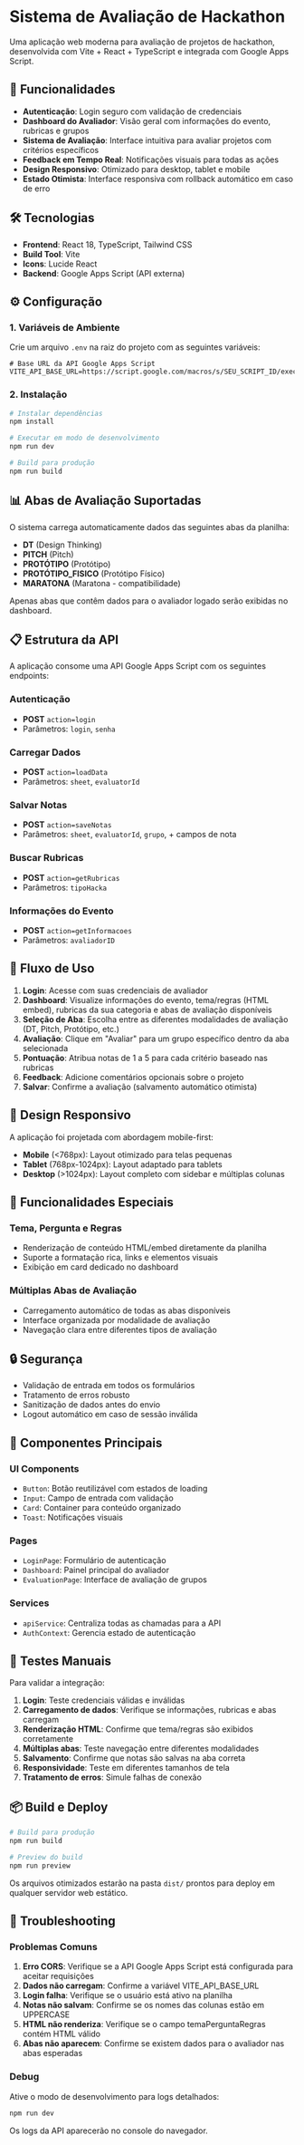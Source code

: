 # Sistema de Avaliação de Hackathon

Uma aplicação web moderna para avaliação de projetos de hackathon, desenvolvida com Vite + React + TypeScript e integrada com Google Apps Script.

## 🚀 Funcionalidades

- **Autenticação**: Login seguro com validação de credenciais
- **Dashboard do Avaliador**: Visão geral com informações do evento, rubricas e grupos
- **Sistema de Avaliação**: Interface intuitiva para avaliar projetos com critérios específicos
- **Feedback em Tempo Real**: Notificações visuais para todas as ações
- **Design Responsivo**: Otimizado para desktop, tablet e mobile
- **Estado Otimista**: Interface responsiva com rollback automático em caso de erro

## 🛠️ Tecnologias

- **Frontend**: React 18, TypeScript, Tailwind CSS
- **Build Tool**: Vite
- **Icons**: Lucide React
- **Backend**: Google Apps Script (API externa)

## ⚙️ Configuração

### 1. Variáveis de Ambiente

Crie um arquivo `.env` na raiz do projeto com as seguintes variáveis:

```env
# Base URL da API Google Apps Script
VITE_API_BASE_URL=https://script.google.com/macros/s/SEU_SCRIPT_ID/exec
```

### 2. Instalação

```bash
# Instalar dependências
npm install

# Executar em modo de desenvolvimento
npm run dev

# Build para produção
npm run build
```

## 📊 Abas de Avaliação Suportadas

O sistema carrega automaticamente dados das seguintes abas da planilha:

- **DT** (Design Thinking)
- **PITCH** (Pitch)
- **PROTÓTIPO** (Protótipo)
- **PROTÓTIPO_FISICO** (Protótipo Físico)
- **MARATONA** (Maratona - compatibilidade)

Apenas abas que contêm dados para o avaliador logado serão exibidas no dashboard.

## 📋 Estrutura da API

A aplicação consome uma API Google Apps Script com os seguintes endpoints:

### Autenticação
- **POST** `action=login`
- Parâmetros: `login`, `senha`

### Carregar Dados
- **POST** `action=loadData`
- Parâmetros: `sheet`, `evaluatorId`

### Salvar Notas
- **POST** `action=saveNotas`
- Parâmetros: `sheet`, `evaluatorId`, `grupo`, + campos de nota

### Buscar Rubricas
- **POST** `action=getRubricas`
- Parâmetros: `tipoHacka`

### Informações do Evento
- **POST** `action=getInformacoes`
- Parâmetros: `avaliadorID`

## 🎯 Fluxo de Uso

1. **Login**: Acesse com suas credenciais de avaliador
2. **Dashboard**: Visualize informações do evento, tema/regras (HTML embed), rubricas da sua categoria e abas de avaliação disponíveis
3. **Seleção de Aba**: Escolha entre as diferentes modalidades de avaliação (DT, Pitch, Protótipo, etc.)
4. **Avaliação**: Clique em "Avaliar" para um grupo específico dentro da aba selecionada
5. **Pontuação**: Atribua notas de 1 a 5 para cada critério baseado nas rubricas
6. **Feedback**: Adicione comentários opcionais sobre o projeto
7. **Salvar**: Confirme a avaliação (salvamento automático otimista)

## 📱 Design Responsivo

A aplicação foi projetada com abordagem mobile-first:

- **Mobile** (<768px): Layout otimizado para telas pequenas
- **Tablet** (768px-1024px): Layout adaptado para tablets
- **Desktop** (>1024px): Layout completo com sidebar e múltiplas colunas

## 🎨 Funcionalidades Especiais

### Tema, Pergunta e Regras
- Renderização de conteúdo HTML/embed diretamente da planilha
- Suporte a formatação rica, links e elementos visuais
- Exibição em card dedicado no dashboard

### Múltiplas Abas de Avaliação
- Carregamento automático de todas as abas disponíveis
- Interface organizada por modalidade de avaliação
- Navegação clara entre diferentes tipos de avaliação

## 🔒 Segurança

- Validação de entrada em todos os formulários
- Tratamento de erros robusto
- Sanitização de dados antes do envio
- Logout automático em caso de sessão inválida

## 🎨 Componentes Principais

### UI Components
- `Button`: Botão reutilizável com estados de loading
- `Input`: Campo de entrada com validação
- `Card`: Container para conteúdo organizado
- `Toast`: Notificações visuais

### Pages
- `LoginPage`: Formulário de autenticação
- `Dashboard`: Painel principal do avaliador
- `EvaluationPage`: Interface de avaliação de grupos

### Services
- `apiService`: Centraliza todas as chamadas para a API
- `AuthContext`: Gerencia estado de autenticação

## 🧪 Testes Manuais

Para validar a integração:

1. **Login**: Teste credenciais válidas e inválidas
2. **Carregamento de dados**: Verifique se informações, rubricas e abas carregam
3. **Renderização HTML**: Confirme que tema/regras são exibidos corretamente
4. **Múltiplas abas**: Teste navegação entre diferentes modalidades
5. **Salvamento**: Confirme que notas são salvas na aba correta
6. **Responsividade**: Teste em diferentes tamanhos de tela
7. **Tratamento de erros**: Simule falhas de conexão

## 📦 Build e Deploy

```bash
# Build para produção
npm run build

# Preview do build
npm run preview
```

Os arquivos otimizados estarão na pasta `dist/` prontos para deploy em qualquer servidor web estático.

## 🔧 Troubleshooting

### Problemas Comuns

1. **Erro CORS**: Verifique se a API Google Apps Script está configurada para aceitar requisições
2. **Dados não carregam**: Confirme a variável VITE_API_BASE_URL
3. **Login falha**: Verifique se o usuário está ativo na planilha
4. **Notas não salvam**: Confirme se os nomes das colunas estão em UPPERCASE
5. **HTML não renderiza**: Verifique se o campo temaPerguntaRegras contém HTML válido
6. **Abas não aparecem**: Confirme se existem dados para o avaliador nas abas esperadas

### Debug

Ative o modo de desenvolvimento para logs detalhados:
```bash
npm run dev
```

Os logs da API aparecerão no console do navegador.